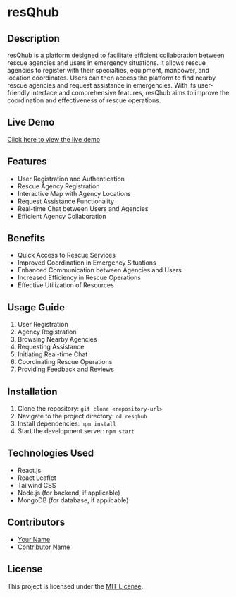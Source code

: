 # resQhub

## Description
resQhub is a platform designed to facilitate efficient collaboration between rescue agencies and users in emergency situations. It allows rescue agencies to register with their specialties, equipment, manpower, and location coordinates. Users can then access the platform to find nearby rescue agencies and request assistance in emergencies. With its user-friendly interface and comprehensive features, resQhub aims to improve the coordination and effectiveness of rescue operations.

## Live Demo
[Click here to view the live demo](https://resqhub-frontend.onrender.com/about)

## Features
- User Registration and Authentication
- Rescue Agency Registration
- Interactive Map with Agency Locations
- Request Assistance Functionality
- Real-time Chat between Users and Agencies
- Efficient Agency Collaboration

## Benefits
- Quick Access to Rescue Services
- Improved Coordination in Emergency Situations
- Enhanced Communication between Agencies and Users
- Increased Efficiency in Rescue Operations
- Effective Utilization of Resources

## Usage Guide
1. User Registration
2. Agency Registration
3. Browsing Nearby Agencies
4. Requesting Assistance
5. Initiating Real-time Chat
6. Coordinating Rescue Operations
7. Providing Feedback and Reviews

## Installation
1. Clone the repository: `git clone <repository-url>`
2. Navigate to the project directory: `cd resqhub`
3. Install dependencies: `npm install`
4. Start the development server: `npm start`

## Technologies Used
- React.js
- React Leaflet
- Tailwind CSS
- Node.js (for backend, if applicable)
- MongoDB (for database, if applicable)

## Contributors
- [Your Name](https://github.com/gargdev)
- [Contributor Name](https://github.com/contributorusername)

## License
This project is licensed under the [MIT License](https://opensource.org/licenses/MIT).
